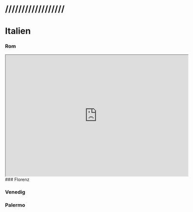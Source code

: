# ////////////////// 
# Italien
### Rom
<iframe src="https://geoandcode.github.io/roma.html" width="600" height="400"></iframe>
### Florenz

### Venedig

### Palermo
